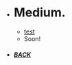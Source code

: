 *  # Medium.

   - [test](/content/pages/folder/walkthrough/usbripper/index.html)
   - Soon!
*  ##### [BACK](/index.html "Back to Homepage")
